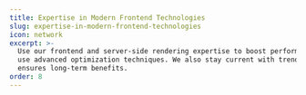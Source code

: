 ```yaml
---
title: Expertise in Modern Frontend Technologies
slug: expertise-in-modern-frontend-technologies
icon: network
excerpt: >-
  Use our frontend and server-side rendering expertise to boost performance. We
  use advanced optimization techniques. We also stay current with trends. This
  ensures long-term benefits.
order: 8
---
```


